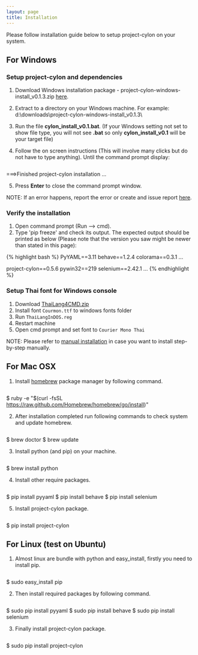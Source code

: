 ```yaml
---
layout: page
title: Installation
---
```


Please follow installation guide below to setup project-cylon on your system.


## For Windows

### Setup project-cylon and dependencies

1. Download Windows installation package - project-cylon-windows-install_v0.1.3.zip
[here](https://github.com/kamolcu/project-cylon-installation/blob/master/project-cylon-windows-install_v0.1.3.zip?raw=true).
2. Extract to a directory on your Windows machine. For example: d:\downloads\project-cylon-windows-install_v0.1.3\
3. Run the file __cylon_install_v0.1.bat__. (If your Windows setting not set to show file type, you will not see __.bat__ so only __cylon_install_v0.1__ will be your target file)
4. Follow the on screen instructions (This will involve many clicks but do not have to type anything). Until the command prompt display:

    <pre>
===>Finished project-cylon installation ...</pre>

5. Press __Enter__ to close the command prompt window.

NOTE: If an error happens, report the error or create and issue report
[here](https://github.com/gigapixel/project-cylon/issues).


### Verify the installation

1. Open command prompt (Run --> cmd).
2. Type 'pip freeze' and check its output. The expected output should be printed as below (Please note that the version you saw might be newer than stated in this page):

{% highlight bash %}
PyYAML==3.11
behave==1.2.4
colorama==0.3.1
...

project-cylon==0.5.6
pywin32==219
selenium==2.42.1
...
{% endhighlight %}


### Setup Thai font for Windows console

1. Download [ThaiLang4CMD.zip](https://bitbucket.org/gigapixel/projectcylon/downloads/ThaiLang4CMD.zip)
2. Install font `Courmon.ttf` to windows fonts folder
3. Run `ThaiLangInDOS.reg`
4. Restart machine
5. Open cmd prompt and set font to `Courier Mono Thai`

NOTE: Please refer to
[manual installation](https://github.com/gigapixel/project-cylon/wiki/Manual-Installation-on-Windows-(for-reference))
in case you want to install step-by-step manually.


## For Mac OSX

1. Install [homebrew](http://brew.sh/) package manager by following command.

    <pre>
$ ruby -e "$(curl -fsSL https://raw.github.com/Homebrew/homebrew/go/install)"</pre>

2. After installation completed run following commands to check system and update homebrew.

    <pre>
$ brew doctor
$ brew update</pre>

3. Install python (and pip) on your machine.

    <pre>
$ brew install python</pre>

4. Install other require packages.

    <pre>
$ pip install pyyaml
$ pip install behave
$ pip install selenium</pre>

5. Install project-cylon package.

    <pre>
$ pip install project-cylon</pre>


## For Linux (test on Ubuntu)

1. Almost linux are bundle with python and easy_install, firstly you need to install pip.

    <pre>
$ sudo easy_install pip</pre>

2. Then install required packages by following command.

    <pre>
$ sudo pip install pyyaml
$ sudo pip install behave
$ sudo pip install selenium</pre>

3. Finally install project-cylon package.

    <pre>
$ sudo pip install project-cylon</pre>
